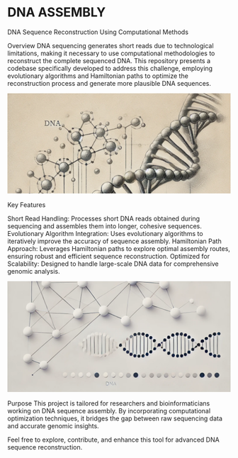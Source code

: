 # DNA ASSEMBLY
DNA Sequence Reconstruction Using Computational Methods

Overview
DNA sequencing generates short reads due to technological limitations, making it necessary to use computational methodologies to reconstruct the complete sequenced DNA. This repository presents a codebase specifically developed to address this challenge, employing evolutionary algorithms and Hamiltonian paths to optimize the reconstruction process and generate more plausible DNA sequences.

![alt text](<Image1.png>)

Key Features

Short Read Handling: Processes short DNA reads obtained during sequencing and assembles them into longer, cohesive sequences.
Evolutionary Algorithm Integration: Uses evolutionary algorithms to iteratively improve the accuracy of sequence assembly.
Hamiltonian Path Approach: Leverages Hamiltonian paths to explore optimal assembly routes, ensuring robust and efficient sequence reconstruction.
Optimized for Scalability: Designed to handle large-scale DNA data for comprehensive genomic analysis.

![alt text](<Image2.png>)

Purpose
This project is tailored for researchers and bioinformaticians working on DNA sequence assembly. By incorporating computational optimization techniques, it bridges the gap between raw sequencing data and accurate genomic insights.

Feel free to explore, contribute, and enhance this tool for advanced DNA sequence reconstruction.
